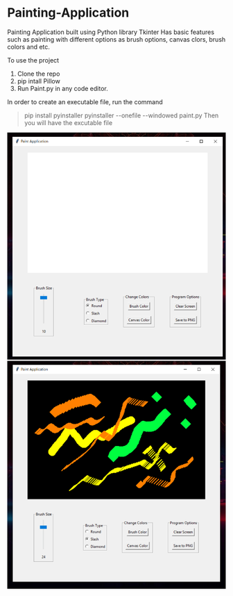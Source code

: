 # Painting-Application
Painting Application built using Python  library Tkinter
Has basic features such as painting with different options as brush options, canvas clors, brush colors and etc.

To use the project
1. Clone the repo
2. pip intall Pillow 
3. Run Paint.py in any code editor.

In order to create an executable file, run the command
> pip install pyinstaller
> pyinstaller --onefile --windowed paint.py
Then you will have the excutable file

![](images/img1.png)
![](images/img2.png)
